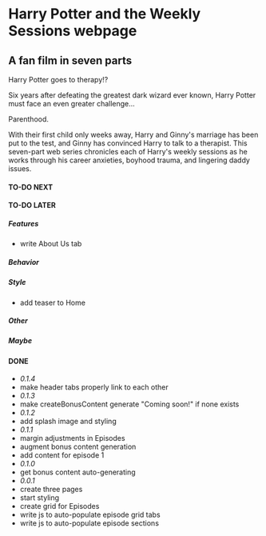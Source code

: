 # Harry Potter and the Weekly Sessions webpage
## A fan film in seven parts
Harry Potter goes to therapy!?  

Six years after defeating the greatest dark wizard ever known, Harry Potter must face an even greater challenge...  

Parenthood.  

With their first child only weeks away, Harry and Ginny's marriage has been put to the test, and Ginny has convinced Harry to talk to a therapist.  This seven-part web series chronicles each of Harry's weekly sessions as he works through his career anxieties, boyhood trauma, and lingering daddy issues.

#### TO-DO NEXT

#### TO-DO LATER
##### Features
- write About Us tab
##### Behavior
##### Style
- add teaser to Home
##### Other
##### Maybe

#### DONE
- *0.1.4*
- make header tabs properly link to each other
- *0.1.3*
- make createBonusContent generate "Coming soon!" if none exists
- *0.1.2*
- add splash image and styling
- *0.1.1*
- margin adjustments in Episodes
- augment bonus content generation
- add content for episode 1
- *0.1.0*
- get bonus content auto-generating
- *0.0.1*
- create three pages
- start styling
- create grid for Episodes
- write js to auto-populate episode grid tabs
- write js to auto-populate episode sections